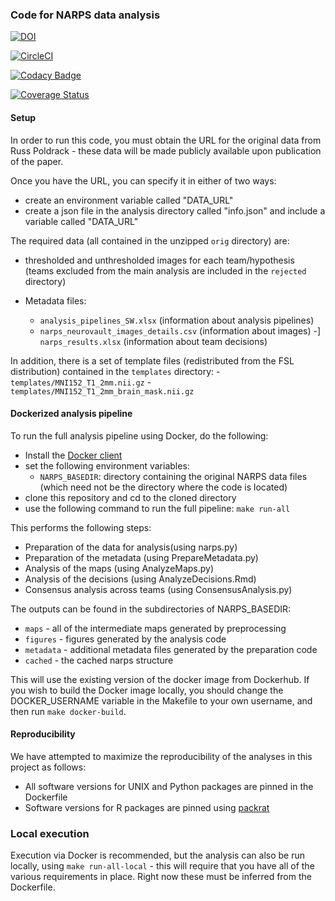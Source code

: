 ### Code for NARPS data analysis

[![DOI](https://zenodo.org/badge/85984198.svg)](https://zenodo.org/badge/latestdoi/85984198)

[![CircleCI](https://circleci.com/gh/poldrack/narps.svg?style=svg)](https://circleci.com/gh/poldrack/narps)

[![Codacy Badge](https://api.codacy.com/project/badge/Grade/c35f17b180aa4b1e8cbd33b9b1473c3e)](https://www.codacy.com/app/poldrack/narps?utm_source=github.com&amp;utm_medium=referral&amp;utm_content=poldrack/narps&amp;utm_campaign=Badge_Grade)

[![Coverage Status](https://coveralls.io/repos/github/poldrack/narps/badge.svg?branch=master)](https://coveralls.io/github/poldrack/narps?branch=master)

#### Setup

In order to run this code, you must obtain the URL for the original data from Russ Poldrack - these data will be made publicly available upon publication of the paper.

Once you have the URL, you can specify it in either of two ways:

-    create an environment variable called "DATA_URL"
-    create a json file in the analysis directory called "info.json" and include a variable called "DATA_URL"

The required data (all contained in the unzipped ```orig``` directory) are:

-   thresholded and unthresholded images for each team/hypothesis (teams excluded from the main analysis are included in the ```rejected``` directory)

-   Metadata files:
    -   ```analysis_pipelines_SW.xlsx``` (information about analysis pipelines)
    -   ```narps_neurovault_images_details.csv``` (information about images)
    -]  ```narps_results.xlsx``` (information about team decisions)

In addition, there is a set of template files (redistributed from the FSL distribution) contained in the ```templates``` directory:
    -   ```templates/MNI152_T1_2mm.nii.gz```
    -   ```templates/MNI152_T1_2mm_brain_mask.nii.gz```

#### Dockerized analysis pipeline

To run the full analysis pipeline using Docker, do the following:

-   Install the [Docker client](https://docs.docker.com/install/)
-   set the following environment variables:
    -   ```NARPS_BASEDIR```: directory containing the original NARPS data files (which need not be the directory where the code is located)
-   clone this repository and cd to the cloned directory
-   use the following command to run the full pipeline: ```make run-all```

This performs the following steps:

-   Preparation of the data for analysis(using narps.py)
-   Preparation of the metadata (using PrepareMetadata.py)
-   Analysis of the maps (using AnalyzeMaps.py)
-   Analysis of the decisions (using AnalyzeDecisions.Rmd)
-   Consensus analysis across teams (using ConsensusAnalysis.py)

The outputs can be found in the subdirectories of NARPS_BASEDIR:
-   ```maps``` - all of the intermediate maps generated by preprocessing
-   ```figures``` - figures generated by the analysis code
-   ```metadata``` - additional metadata files generated by the preparation code
-   ```cached``` - the cached narps structure 

This will use the existing version of the docker image from Dockerhub.  If you wish to build the Docker image locally, you should change the DOCKER_USERNAME variable in the Makefile to your own username, and then run ```make docker-build```.

#### Reproducibility

We have attempted to maximize the reproducibility of the analyses in this project as follows:

-   All software versions for UNIX and Python packages are pinned in the Dockerfile
-   Software versions for R packages are pinned using [packrat](https://rstudio.github.io/packrat/)

### Local execution

Execution via Docker is recommended, but the analysis can also be run locally, using ```make run-all-local``` - this will require that you have all of the various requirements in place.  Right now these must be inferred from the Dockerfile.


